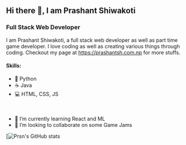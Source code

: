## Hi there 👋, I am Prashant Shiwakoti
### Full Stack Web Developer
I am Prashant Shiwakoti, a full stack web developer as well as part time game developer. I love coding as well as creating various things through coding. Checkout my page at https://prashantsh.com.np for more stuffs.

#### Skills: 
- 🐍 Python
- ☕ Java
- 💻 HTML, CSS, JS

<br>

- 🌱 I’m currently learning React and ML
- 👯 I’m looking to collaborate on some Game Jams

[![Prsn's GitHub stats](https://github-readme-stats.vercel.app/api?username=Prsn617&&show_icons=true&title_color=ffffff&icon_color=bb2acf&text_color=daf7dc&bg_color=151515)
